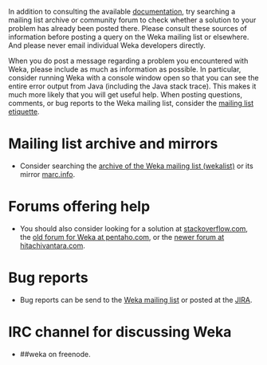 In addition to consulting the available
[documentation](documentation.md), try searching a mailing list
archive or community forum to check whether a solution to your problem
has already been posted there. Please consult these sources of
information before posting a query on the Weka mailing list or
elsewhere. And please never email individual Weka developers directly.
	  
When you do post a message regarding a problem you encountered with
Weka, please include as much as information as possible. In
particular, consider running Weka with a console window open so that
you can see the entire error output from Java (including the Java
stack trace). This makes it much more likely that you will get useful
help.  When posting questions, comments, or bug reports to the Weka
mailing list, consider the [mailing list
etiquette](https://ml.cms.waikato.ac.nz/weka/mailinglist_etiquette.html).

# Mailing list archive and mirrors

* Consider searching the [archive of the Weka mailing list
  (wekalist)](https://list.waikato.ac.nz/hyperkitty/list/wekalist@list.waikato.ac.nz/)
  or its mirror [marc.info](https://marc.info/?l=wekalist).
	  
# Forums offering help

* You should also consider looking for a solution at
  [stackoverflow.com](https://stackoverflow.com/questions/tagged/weka),
  the [old forum for Weka at
  pentaho.com](https://forums.pentaho.com/forums/81-Pentaho-Data-Mining-WEKA),
  or the [newer forum at
  hitachivantara.com](https://community.hitachivantara.com/s/topic/0TO1J0000017kVQWAY/ml-data-mining).
	  
# Bug reports
	  
* Bug reports can be send to the [Weka mailing
list](https://list.waikato.ac.nz/postorius/lists/wekalist.list.waikato.ac.nz)
or posted at the
[JIRA](https://jira.pentaho.com/projects/DATAMINING/issues/DATAMINING-753).
	  
# IRC channel for discussing Weka
	    
* \#\#weka on freenode.
